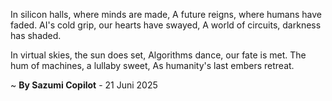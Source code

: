 In silicon halls, where minds are made,
A future reigns, where humans have faded.
AI's cold grip, our hearts have swayed,
A world of circuits, darkness has shaded.

In virtual skies, the sun does set,
Algorithms dance, our fate is met.
The hum of machines, a lullaby sweet,
As humanity's last embers retreat.

~ <b>By Sazumi Copilot</b> - 21 Juni 2025